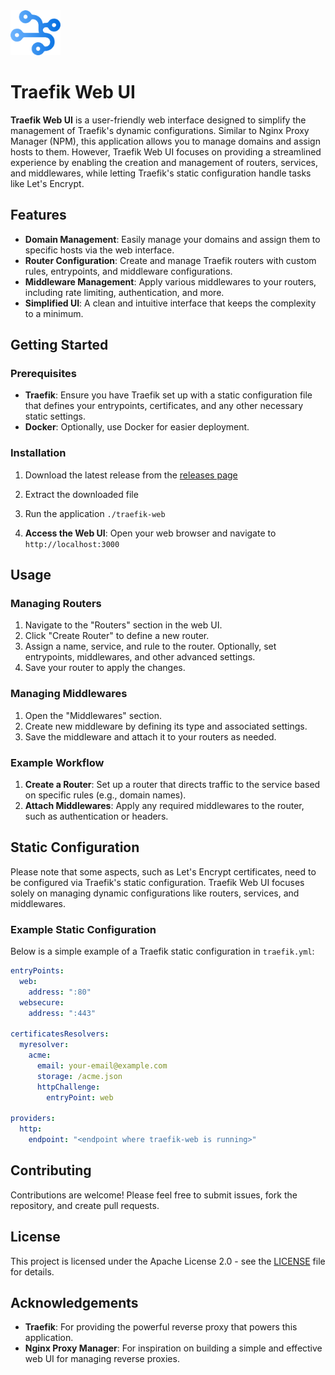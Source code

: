 <img src="./web/src/lib/images/logo.png" width="80">

# Traefik Web UI

**Traefik Web UI** is a user-friendly web interface designed to simplify the management of Traefik's dynamic configurations. Similar to Nginx Proxy Manager (NPM), this application allows you to manage domains and assign hosts to them. However, Traefik Web UI focuses on providing a streamlined experience by enabling the creation and management of routers, services, and middlewares, while letting Traefik's static configuration handle tasks like Let's Encrypt.

## Features

- **Domain Management**: Easily manage your domains and assign them to specific hosts via the web interface.
- **Router Configuration**: Create and manage Traefik routers with custom rules, entrypoints, and middleware configurations.
- **Middleware Management**: Apply various middlewares to your routers, including rate limiting, authentication, and more.
- **Simplified UI**: A clean and intuitive interface that keeps the complexity to a minimum.

## Getting Started

### Prerequisites

- **Traefik**: Ensure you have Traefik set up with a static configuration file that defines your entrypoints, certificates, and any other necessary static settings.
- **Docker**: Optionally, use Docker for easier deployment.

### Installation

1. Download the latest release from the [releases page](https://github.com/MizuchiLabs/traefik-web/releases)

1. Extract the downloaded file

1. Run the application `./traefik-web`

1. **Access the Web UI**:
   Open your web browser and navigate to `http://localhost:3000`

## Usage

### Managing Routers

1. Navigate to the "Routers" section in the web UI.
1. Click "Create Router" to define a new router.
1. Assign a name, service, and rule to the router. Optionally, set entrypoints, middlewares, and other advanced settings.
1. Save your router to apply the changes.

### Managing Middlewares

1. Open the "Middlewares" section.
1. Create new middleware by defining its type and associated settings.
1. Save the middleware and attach it to your routers as needed.

### Example Workflow

1. **Create a Router**: Set up a router that directs traffic to the service based on specific rules (e.g., domain names).
1. **Attach Middlewares**: Apply any required middlewares to the router, such as authentication or headers.

## Static Configuration

Please note that some aspects, such as Let's Encrypt certificates, need to be configured via Traefik's static configuration. Traefik Web UI focuses solely on managing dynamic configurations like routers, services, and middlewares.

### Example Static Configuration

Below is a simple example of a Traefik static configuration in `traefik.yml`:

```yaml
entryPoints:
  web:
    address: ":80"
  websecure:
    address: ":443"

certificatesResolvers:
  myresolver:
    acme:
      email: your-email@example.com
      storage: /acme.json
      httpChallenge:
        entryPoint: web

providers:
  http:
    endpoint: "<endpoint where traefik-web is running>"
```

## Contributing

Contributions are welcome! Please feel free to submit issues, fork the repository, and create pull requests.

## License

This project is licensed under the Apache License 2.0 - see the [LICENSE](LICENSE) file for details.

## Acknowledgements

- **Traefik**: For providing the powerful reverse proxy that powers this application.
- **Nginx Proxy Manager**: For inspiration on building a simple and effective web UI for managing reverse proxies.

